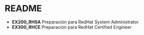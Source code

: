 # README

* **EX200_RHSA** Preparación para RedHat System Administrator
* **EX300_RHCE** Preparación para RedHat Certified Engineer
